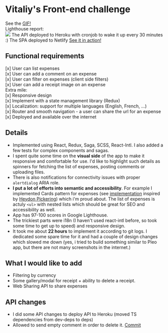 # Vitaliy's Front-end challenge
See the [GIF!](https://pleo-expenses.netlify.com/)<br/>
Lighthouse report:<br/>
![](https://pleo-expenses.netlify.com/lighthouse-report.png)
The API deployed to Heroku with cronjob to wake it up every 30 minutes :)
The SPA deployed to Netlify
[See it in action!](https://pleo-expenses.netlify.com)

## Functional requirements
[x] User can list expenses<br />
[x] User can add a comment on an expense<br />
[x] User can filter on expenses (client side filters)<br />
[x] User can add a receipt image on an expense<br />
Extra mile:<br />
[x] Responsive design<br />
[x] Implement with a state management library (Redux)<br />
[x] Localization: support for multiple languages (English, French, ...)<br />
[x] Router and smooth navigation - a user can share the url for an expense<br />
[x] Deployed and available over the internet

## Details
* Implemented using React, Redux, Saga, SCSS, React-Intl. I also added a few tests for complex components and sagas.
* I spent quite some time on the **visual side** of the app to make it responsive and comfortable for use. I'd like to highlight such details as spinners for fetching the list of expenses, posting comments or uploading files. 
* There is also notifications for connectivity issues with proper `alertdialog` ARIA role.
* **I put a lot of efforts into semantic and accessibility**. For example I implemented Cards pattern for expenses (see [implementation](https://github.com/vstanyshevskyy/expenses-app/blob/master/frontend/src/helpers/card-click-helper.js) inspired by [Heydon Pickering](https://inclusive-components.design/cards/)) which i'm proud about. The list of expenses is actuly `<ul>` with nested lists which should be great for SEO and accessibility as well.
* App has 97-100 scores in Google Lighthouse.
* The trickiest parts were i18n (I haven't used react-intl before, so took some time to get up to speed) and responsive design.
* It took me about **22 hours** to implement it according to git logs. I dedicated some spare time for it and had a couple of design changes which slowed me down (yes, i tried to build something similar to Pleo app, but there are not many screenshots in the internet.)

## What I would like to add
* Filtering by currency
* Some gallery/modal for receipt + ability to delete a receipt.
* Web Sharing API to share expenses

## API changes
* I did some API changes to deploy API to Heroku (moved TS dependencies from dev-deps to deps)
* Allowed to send empty comment in order to delete it. [Commit](https://github.com/vstanyshevskyy/expenses-app/commit/aca61616d5c60c7717f5554cf0189e74c25aaea1)
